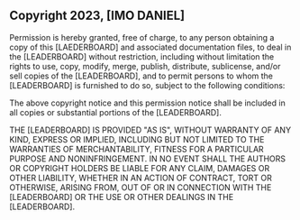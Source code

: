 ## Copyright 2023, [IMO DANIEL]


Permission is hereby granted, free of charge, to any person obtaining a copy of this [LAEDERBOARD] and associated documentation files, to deal in the [LEADERBOARD] without restriction, including without limitation the rights to use, copy, modify, merge, publish, distribute, sublicense, and/or sell copies of the [LEADERBOARD], and to permit persons to whom the [LEADERBOARD] is furnished to do so, subject to the following conditions:

The above copyright notice and this permission notice shall be included in all copies or substantial portions of the [LEADERBOARD].

THE [LEADERBOARD] IS PROVIDED "AS IS", WITHOUT WARRANTY OF ANY KIND, EXPRESS OR IMPLIED, INCLUDING BUT NOT LIMITED TO THE WARRANTIES OF MERCHANTABILITY, FITNESS FOR A PARTICULAR PURPOSE AND NONINFRINGEMENT. IN NO EVENT SHALL THE AUTHORS OR COPYRIGHT HOLDERS BE LIABLE FOR ANY CLAIM, DAMAGES OR OTHER LIABILITY, WHETHER IN AN ACTION OF CONTRACT, TORT OR OTHERWISE, ARISING FROM, OUT OF OR IN CONNECTION WITH THE [LEADERBOARD] OR THE USE OR OTHER DEALINGS IN THE [LEADERBOARD].
